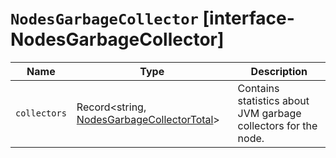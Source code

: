 # `NodesGarbageCollector` [interface-NodesGarbageCollector]

| Name | Type | Description |
| - | - | - |
| `collectors` | Record<string, [NodesGarbageCollectorTotal](./NodesGarbageCollectorTotal.md)> | Contains statistics about JVM garbage collectors for the node. |
